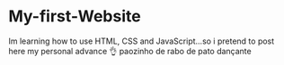 # My-first-Website
Im learning how to use HTML, CSS and JavaScript...so i pretend to post here my personal advance 👌
paozinho de rabo de pato dançante